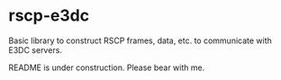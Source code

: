 # rscp-e3dc
Basic library to construct RSCP frames, data, etc. to communicate with E3DC servers.

README is under construction. Please bear with me.
